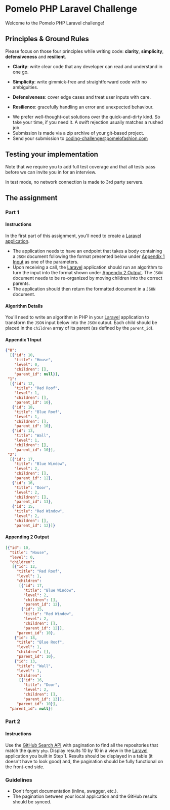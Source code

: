 # Pomelo PHP Laravel Challenge

Welcome to the Pomelo PHP Laravel challenge!

## Principles & Ground Rules

Please focus on those four principles while writing code: **clarity**, **simplicity**, **defensiveness** and  **resilient**.

- **Clarity**: write clear code that any developer can read and understand in one go.

- **Simplicity**: write gimmick-free and straightforward code with no ambiguities.

- **Defensiveness**: cover edge cases and treat user inputs with care.

- **Resilience**: gracefully handling an error and unexpected behaviour.


* We prefer well-thought-out solutions over the quick-and-dirty kind. So take your time, if you need it. A swift rejection usually matches a rushed job.
* Submission is made via a zip archive of your git-based project. 
* Send your submission to [coding-challenge@pomelofashion.com](mailto:coding-challenge@pomelofashion.com?subject=php-laravel-coding-challenge)

## Testing your implementation

Note that we require you to add full test coverage and that all tests pass before we can invite you in for an interview.

In test mode, no network connection is made to 3rd party servers.

## The assignment

### Part 1

#### Instructions

In the first part of this assignment, you'll need to create a [Laravel application](https://laravel.com/docs/7.x).

- The application needs to have an endpoint that takes a body containing a `JSON` document following the format presented below under [Appendix 1 Input](#appendinx-1-input) as one of the parameters.
- Upon receiving a call, the [Laravel](https://laravel.com/docs/7.x) application should run an algorithm to turn the input into the format shown under [Appendix 2 Output](#appendix-2-output). The `JSON` document needs to be re-organized by moving children into the correct parents.
- The application should then return the formatted document in a `JSON` document.

#### Algorithm Details

You'll need to write an algorithm in PHP in your [Laravel](https://laravel.com/docs/7.x) application to transform the `JSON` input below into the `JSON` output. Each child should be placed in the `children` array of its parent (as defined by the `parent_id`).

#### Appendix 1 Input

```json
{"0":
  [{"id": 10,
    "title": "House",
    "level": 0,
    "children": [],
    "parent_id": null}],
 "1":
  [{"id": 12,
    "title": "Red Roof",
    "level": 1,
    "children": [],
    "parent_id": 10},
   {"id": 18,
    "title": "Blue Roof",
    "level": 1,
    "children": [],
    "parent_id": 10},
   {"id": 13,
    "title": "Wall",
    "level": 1,
    "children": [],
    "parent_id": 10}],
 "2":
  [{"id": 17,
    "title": "Blue Window",
    "level": 2,
    "children": [],
    "parent_id": 12},
   {"id": 16,
    "title": "Door",
    "level": 2,
    "children": [],
    "parent_id": 13},
   {"id": 15,
    "title": "Red Window",
    "level": 2,
    "children": [],
    "parent_id": 12}]}
```

#### Appending 2 Output

```json
[{"id": 10,
  "title": "House",
  "level": 0,
  "children":
   [{"id": 12,
     "title": "Red Roof",
     "level": 1,
     "children":
      [{"id": 17,
        "title": "Blue Window",
        "level": 2,
        "children": [],
        "parent_id": 12},
       {"id": 15,
        "title": "Red Window",
        "level": 2,
        "children": [],
        "parent_id": 12}],
     "parent_id": 10},
    {"id": 18,
     "title": "Blue Roof",
     "level": 1,
     "children": [],
     "parent_id": 10},
    {"id": 13,
     "title": "Wall",
     "level": 1,
     "children":
      [{"id": 16,
        "title": "Door",
        "level": 2,
        "children": [],
        "parent_id": 13}],
     "parent_id": 10}],
  "parent_id": null}]
```

### Part 2

#### Instructions

Use the [GitHub Search API](https://developer.github.com/v3/guides/traversing-with-pagination/) with pagination to find all the repositories that match the query `php`. Display results 10 by 10 in a view in the [Laravel](https://laravel.com/docs/7.x) application you built in Step 1. Results should be displayed in a table (it doesn't have to look good) and, the pagination should be fully functional on the front-end side.

### Guidelines

- Don't forget documentation (inline, swagger, etc.).
- The pagination between your local application and the GitHub results should be synced.
